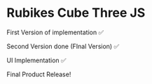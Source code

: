 # Rubikes Cube Three JS

First Version of implementation ✅

Second Version done (FInal Version) ✅

UI Implementation ✅

Final Product Release!
